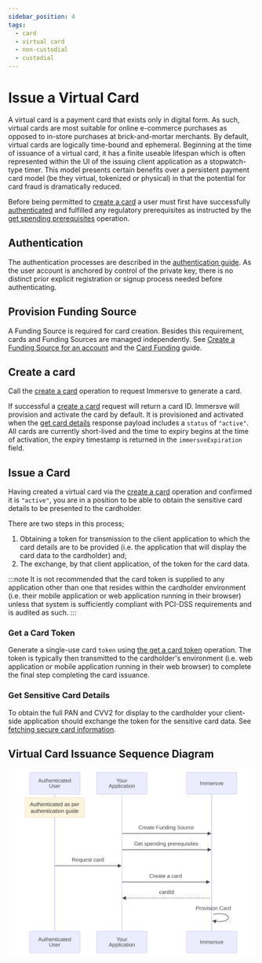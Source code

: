 ```yaml
---
sidebar_position: 4
tags:
  - card
  - virtual card
  - non-custodial
  - custodial
---
```


# Issue a Virtual Card

A virtual card is a payment card that exists only in digital form. As such, virtual cards are most suitable for online e-commerce purchases as opposed to in-store purchases at brick-and-mortar merchants. By default, virtual cards are logically time-bound and ephemeral. Beginning at the time of issuance of a virtual card, it has a finite useable lifespan which is often represented within the UI of the issuing client application as a stopwatch-type timer. This model presents certain benefits over a persistent payment card model (be they virtual, tokenized or physical) in that the potential for card fraud is dramatically reduced.

Before being permitted to [create a card](/api-reference/create-a-card) a user must first have successfully [authenticated](/guides/authentication) and fulfilled any regulatory prerequisites as instructed by the [get spending prerequisites](/api-reference/get-spending-prerequisites) operation.

## Authentication

The authentication processes are described in the [authentication guide](/guides/authentication). As the user account is anchored by control of the private key, there is no distinct prior explicit registration or signup process needed before authenticating.

## Provision Funding Source

A Funding Source is required for card creation. Besides this requirement, cards and Funding Sources are managed independently.
See [Create a Funding Source for an account](/api-reference/create-a-funding-source-for-an-account) and the [Card Funding](/guides/card-funding) guide.
## Create a card

Call the [create a card](/api-reference/create-a-card) operation to request Immersve to generate a card.

If successful a [create a card](/api-reference/create-a-card) request will return a card ID. Immersve will provision and activate the card by default.
It is provisioned and activated when the [get card details](/api-reference/get-card-details) response payload includes a `status` of `"active"`.
All cards are currently short-lived and the time to expiry begins at the time of activation, the expiry timestamp is returned in the `immersveExpiration` field.
## Issue a Card

Having created a virtual card via the [create a card](/api-reference/create-a-card) operation and confirmed it is `"active"`, you are in a position to be able to obtain the sensitive card details to be presented to the cardholder.

There are two steps in this process;

1. Obtaining a token for transmission to the client application to which the card details are to be provided (i.e. the application that will display the card data to the cardholder) and;
2. The exchange, by that client application, of the token for the card data.

:::note
It is not recommended that the card token is supplied to any application other than one that resides within the cardholder environment (i.e. their mobile application or web application running in their browser) unless that system is sufficiently compliant with PCI-DSS requirements and is audited as such.
:::

### Get a Card Token

Generate a single-use card `token` using [the get a card token](/api-reference/get-a-card-token) operation. The token is typically then transmitted to the cardholder's environment (i.e. web application or mobile application running in their web browser) to complete the final step completing the card issuance.

### Get Sensitive Card Details

To obtain the full PAN and CVV2 for display to the cardholder your client-side application should exchange the token for the sensitive card data. See [fetching secure card information](/guides/fetching-secure-card-information).

## Virtual Card Issuance Sequence Diagram

<!-- https://miro.com/app/board/uXjVNxzJMjE=/?moveToWidget=3458764577778509789&cot=14 -->
![Card Issuing Sequence](/img/diagrams/card-issuing-sequence.svg)
